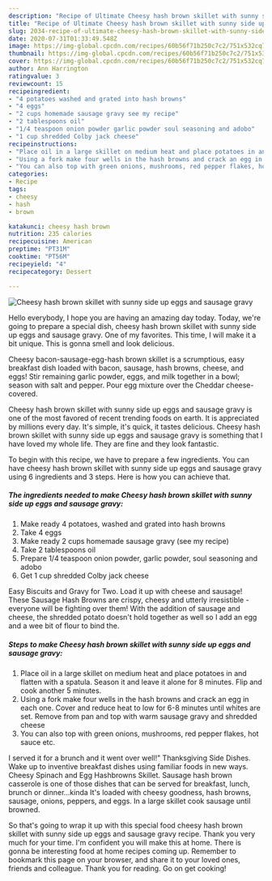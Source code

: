 ```yaml
---
description: "Recipe of Ultimate Cheesy hash brown skillet with sunny side up eggs and sausage gravy"
title: "Recipe of Ultimate Cheesy hash brown skillet with sunny side up eggs and sausage gravy"
slug: 2034-recipe-of-ultimate-cheesy-hash-brown-skillet-with-sunny-side-up-eggs-and-sausage-gravy
date: 2020-07-31T01:33:49.548Z
image: https://img-global.cpcdn.com/recipes/60b56f71b250c7c2/751x532cq70/cheesy-hash-brown-skillet-with-sunny-side-up-eggs-and-sausage-gravy-recipe-main-photo.jpg
thumbnail: https://img-global.cpcdn.com/recipes/60b56f71b250c7c2/751x532cq70/cheesy-hash-brown-skillet-with-sunny-side-up-eggs-and-sausage-gravy-recipe-main-photo.jpg
cover: https://img-global.cpcdn.com/recipes/60b56f71b250c7c2/751x532cq70/cheesy-hash-brown-skillet-with-sunny-side-up-eggs-and-sausage-gravy-recipe-main-photo.jpg
author: Ann Harrington
ratingvalue: 3
reviewcount: 15
recipeingredient:
- "4 potatoes washed and grated into hash browns"
- "4 eggs"
- "2 cups homemade sausage gravy see my recipe"
- "2 tablespoons oil"
- "1/4 teaspoon onion powder garlic powder soul seasoning and adobo"
- "1 cup shredded Colby jack cheese"
recipeinstructions:
- "Place oil in a large skillet on medium heat and place potatoes in and flatten with a spatula. Season it and leave it alone for 8 minutes. Flip and cook another 5 minutes."
- "Using a fork make four wells in the hash browns and crack an egg in each one. Cover and reduce heat to low for 6-8 minutes until whites are set. Remove from pan and top with warm sausage gravy and shredded cheese"
- "You can also top with green onions, mushrooms, red pepper flakes, hot sauce etc."
categories:
- Recipe
tags:
- cheesy
- hash
- brown

katakunci: cheesy hash brown 
nutrition: 235 calories
recipecuisine: American
preptime: "PT31M"
cooktime: "PT56M"
recipeyield: "4"
recipecategory: Dessert

---
```



![Cheesy hash brown skillet with sunny side up eggs and sausage gravy](https://img-global.cpcdn.com/recipes/60b56f71b250c7c2/751x532cq70/cheesy-hash-brown-skillet-with-sunny-side-up-eggs-and-sausage-gravy-recipe-main-photo.jpg)

Hello everybody, I hope you are having an amazing day today. Today, we're going to prepare a special dish, cheesy hash brown skillet with sunny side up eggs and sausage gravy. One of my favorites. This time, I will make it a bit unique. This is gonna smell and look delicious.

Cheesy bacon-sausage-egg-hash brown skillet is a scrumptious, easy breakfast dish loaded with bacon, sausage, hash browns, cheese, and eggs! Stir remaining garlic powder, eggs, and milk together in a bowl; season with salt and pepper. Pour egg mixture over the Cheddar cheese-covered.

Cheesy hash brown skillet with sunny side up eggs and sausage gravy is one of the most favored of recent trending foods on earth. It is appreciated by millions every day. It's simple, it's quick, it tastes delicious. Cheesy hash brown skillet with sunny side up eggs and sausage gravy is something that I have loved my whole life. They are fine and they look fantastic.


To begin with this recipe, we have to prepare a few ingredients. You can have cheesy hash brown skillet with sunny side up eggs and sausage gravy using 6 ingredients and 3 steps. Here is how you can achieve that.

<!--inarticleads1-->

##### The ingredients needed to make Cheesy hash brown skillet with sunny side up eggs and sausage gravy:

1. Make ready 4 potatoes, washed and grated into hash browns
1. Take 4 eggs
1. Make ready 2 cups homemade sausage gravy (see my recipe)
1. Take 2 tablespoons oil
1. Prepare 1/4 teaspoon onion powder, garlic powder, soul seasoning and adobo
1. Get 1 cup shredded Colby jack cheese


Easy Biscuits and Gravy for Two. Load it up with cheese and sausage! These Sausage Hash Browns are crispy, cheesy and utterly irresistible - everyone will be fighting over them! With the addition of sausage and cheese, the shredded potato doesn&#39;t hold together as well so I add an egg and a wee bit of flour to bind the. 

<!--inarticleads2-->

##### Steps to make Cheesy hash brown skillet with sunny side up eggs and sausage gravy:

1. Place oil in a large skillet on medium heat and place potatoes in and flatten with a spatula. Season it and leave it alone for 8 minutes. Flip and cook another 5 minutes.
1. Using a fork make four wells in the hash browns and crack an egg in each one. Cover and reduce heat to low for 6-8 minutes until whites are set. Remove from pan and top with warm sausage gravy and shredded cheese
1. You can also top with green onions, mushrooms, red pepper flakes, hot sauce etc.


I served it for a brunch and it went over well!&#34; Thanksgiving Side Dishes. Wake up to inventive breakfast dishes using familiar foods in new ways. Cheesy Spinach and Egg Hashbrowns Skillet. Sausage hash brown casserole is one of those dishes that can be served for breakfast, lunch, brunch or dinner…kinda It&#39;s loaded with cheesy goodness, hash browns, sausage, onions, peppers, and eggs. In a large skillet cook sausage until browned. 

So that's going to wrap it up with this special food cheesy hash brown skillet with sunny side up eggs and sausage gravy recipe. Thank you very much for your time. I'm confident you will make this at home. There is gonna be interesting food at home recipes coming up. Remember to bookmark this page on your browser, and share it to your loved ones, friends and colleague. Thank you for reading. Go on get cooking!
